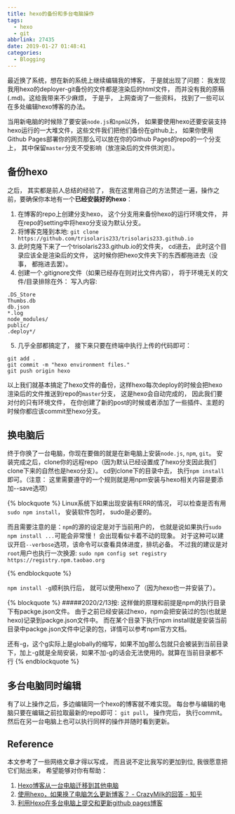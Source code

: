 ```yaml
---
title: hexo的备份和多台电脑操作
tags:
  - hexo
  - git
abbrlink: 27435
date: 2019-01-27 01:48:41
categories:
  - Blogging
---
```


最近换了系统，想在新的系统上继续编辑我的博客， 于是就出现了问题： 我发现我用hexo的deployer-git备份的文件都是渲染后的html文件， 而并没有我的原稿(.md)。这给我带来不少麻烦， 于是乎， 上网查询了一些资料， 找到了一些可以在多处编辑hexo博客的办法。

当用新电脑的时候除了要安装`node.js`和`npm`以外， 如果要使用hexo还要安装支持hexo运行的一大堆文件，这些文件我们把他们备份在github上， 如果你使用Github Pages部署你的网页那么可以放在你的Github Pages的repo的一个分支上， 其中保留`master`分支不受影响（放渲染后的文件供浏览）。


## 备份hexo
之后， 其实都是前人总结的经验了， 我在这里用自己的方法赘述一遍，操作之前，要确保你本地有一个**已经安装好的hexo**：
1. 在博客的repo上创建分支hexo， 这个分支用来备份hexo的运行环境文件， 并在repo的setting中将hexo分支设为默认分支。
2. 将博客克隆到本地: `git clone https://github.com/trisolaris233/trisolaris233.github.io`
3. 此时克隆下来了一个trisolaris233.github.io的文件夹， cd进去， 此时这个目录应该全是渲染后的文件， 这时候你把hexo文件夹下的东西都拖进去（没事， 都拖进去罢）。
4. 创建一个.gitignore文件（如果已经存在则对比文件内容）， 将于环境无关的文件/目录排除在外：
写入内容:
```
.DS_Store
Thumbs.db
db.json
*.log
node_modules/
public/
.deploy*/
```
5. 几乎全部都搞定了， 接下来只要在终端中执行上传的代码即可：
```git
git add .
git commit -m "hexo environment files."
git push origin hexo
```

以上我们就基本搞定了hexo文件的备份，这样hexo每次deploy的时候会把hexo渲染后的文件推送到repo的`master`分支， 这是hexo会自动完成的， 因此我们要对付的只有环境文件， 在你创建了新的post的时候或者添加了一些插件、主题的时候你都应该commit至hexo分支。

## 换电脑后
终于你换了一台电脑，你现在要做的就是在新电脑上安装`node.js`, `npm`, `git`。 安装完成之后，clone你的远程repo（因为默认已经设置成了hexo分支因此我们clone下来的自然也是hexo分支）。 cd到clone下的目录中去， 执行`npm install`即可。（注意： 这里需要遵守的一个规则就是用npm安装与hexo相关内容是要添加--save选项）

{% blockquote %}
Linux系统下如果出现安装有ERR的情况， 可以检查是否有用`sudo npm install`， 安装软件包时， sudo是必要的。

而且需要注意的是：`npm`的源的设定是对于当前用户的， 也就是说如果执行`sudo npm install ...`可能会非常慢！ 会出现看似卡着不动的现象。 对于这种可以建议开启`--verbose`选项，该命令可以查看具体进度，排坑必备。 不过我的建议是对`root`用户也执行一次换源: `sudo npm config set registry https://registry.npm.taobao.org `

{% endblockquote %}

`npm install -g`顺利执行后， 就可以使用hexo了（因为hexo也一并安装了）。

{% blockquote %}
#####2020/2/13按:
这样做的原理和前提是npm的执行目录下有packge.json文件。
由于之前已经安装过hexo，npm会把安装过的包(也就是hexo)记录到packge.json文件中。
而在某个目录下执行npm install就是安装当前目录中packge.json文件中记录的包，详情可以参考npm官方文档。

还有-g，这个g实际上是globally的缩写，如果不加g那么包就只会被装到当前目录下，加上-g就是全局安装，如果不加-g的话会无法使用的。就算在当前目录都不行
{% endblockquote %}




## 多台电脑同时编辑
有了以上操作之后，多边编辑同一个hexo的博客就不难实现。 每台参与编辑的电脑只要在编辑之前拉取最新的repo即可： `git pull`， 操作完后， 执行commit。 然后在另一台电脑上也可以执行同样的操作并随时看到更新。

## Reference
本文参考了一些网络文章才得以写成， 而且说不定比我写的更加到位, 我很愿意把它们贴出来， 希望能够对你有帮助：
1. [Hexo博客从一台电脑迁移到其他电脑](https://www.jianshu.com/p/beb8d611340a)
2. [使用hexo，如果换了电脑怎么更新博客？ - CrazyMilk的回答 - 知乎](https://www.zhihu.com/question/21193762/answer/79109280)
3. [利用Hexo在多台电脑上提交和更新github pages博客](https://www.jianshu.com/p/0b1fccce74e0)
